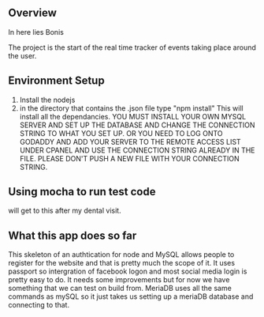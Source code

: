 Overview
--------

In here lies Bonis

The project is the start of the real time tracker of events taking place around the user. 

Environment Setup
-----------------

1. Install the nodejs
2. in the directory that contains the .json file type "npm install"
    This will install all the dependancies.
YOU MUST INSTALL YOUR OWN MYSQL SERVER AND SET UP THE DATABASE AND CHANGE THE CONNECTION STRING TO WHAT YOU SET UP. 
OR
YOU NEED TO LOG ONTO GODADDY AND ADD YOUR SERVER TO THE REMOTE ACCESS LIST UNDER CPANEL AND USE THE CONNECTION STRING ALREADY IN THE FILE. PLEASE DON'T PUSH A NEW FILE WITH YOUR CONNECTION STRING. 

Using mocha to run test code
---------------------------------------
will get to this after my dental visit. 

What this app does so far
----------------------------------------
This skeleton of an authtication for node and MySQL allows people to register for the website and that is pretty much the scope of it.
It uses passport so intergration of facebook logon and most social media login is pretty easy to do. 
It needs some improvements but for now we have something that we can test on build from. 
MeriaDB uses all the same commands as mySQL so it just takes us setting up a meriaDB database and connecting to that. 

